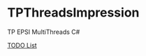 TPThreadsImpression
===================

TP EPSI MultiThreads C#

[TODO List](https://gist.github.com/epayet/9bf5ca1c7cd0060ad5d1)
